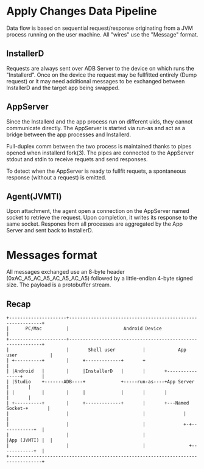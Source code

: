 # Apply Changes Data Pipeline

Data flow is based on sequential request/response originating from a JVM process running on the user machine.
All "wires" use the "Message" format.

## InstallerD

Requests are always sent over ADB Server to the device on which runs the "Installerd". Once on the device
the request may be fullfitted entirely (Dump request) or it may need additional messages to be exchanged
between InstallerD and the target app being swapped.

## AppServer

Since the Installerd and the app process run on different uids, they cannot communicate directly. The AppServer
is started via run-as and act as a bridge between the app processes and Installerd.

Full-duplex comm between the two process is maintained thanks to pipes opened when installerd fork(3).
The pipes are connected to the AppServer stdout and stdin to receive requets and send responses.

To detect when the AppServer is ready to fullfit requets, a spontaneous response (without a request) is
emitted. 

## Agent(JVMTI)

Upon attachment, the agent open a connection on the AppServer named socket to retrieve the request. Upon
completion, it writes its response to the same socket. Respones from all processes are aggregated by the
App Server and sent back to InstallerD.

# Messages format

All messages exchanged use an 8-byte header (0xAC_A5_AC_A5_AC_A5_AC_A5) followed by a little-endian 4-byte
signed size. The payload is a protobuffer stream.
## Recap

```
+---------------------+------------------------------------------------------------+
|      PC/Mac         |                    Android Device                          |
+---------------------+------------------------------------------------------------+
|                     |       Shell user          |            App user            |
| +----------+        |     +-------------+       +                                |
| |Android   |        |     |InstallerD   |       |       +----------------+       |
| |Studio    +-------ADB----+             +-----run-as----+App Server      |       |
| |          |        |     |             |       |       |                |       |
| +----------+        |     +-------------+       |       +---Named Socket-+       |
|                     |                           |              |                 |
|                     |                           |              +-+------------+  |
|                     |                           |                |App (JVMTI) |  |
|                     |                           |                +------------+  |
+----------------------------------------------------------------------------------+
```
